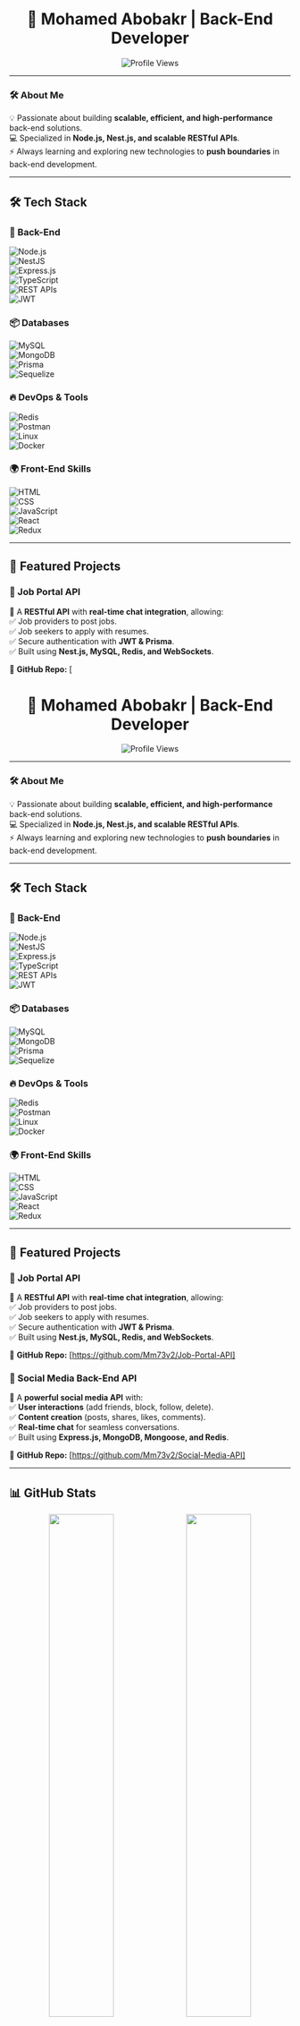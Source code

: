 <h1 align="center">🚀 Mohamed Abobakr | Back-End Developer</h1>  
<p align="center">
  <img src="https://komarev.com/ghpvc/?username=MohamedAbobakr&label=Profile%20Views&color=blue" alt="Profile Views" />
</p>

---

### 🛠 About Me  
💡 Passionate about building **scalable, efficient, and high-performance** back-end solutions.  
💻 Specialized in **Node.js, Nest.js, and scalable RESTful APIs**.  
⚡ Always learning and exploring new technologies to **push boundaries** in back-end development.  

---

## 🛠 Tech Stack  

### 🚀 Back-End  
![Node.js](https://img.shields.io/badge/Node.js-339933?style=for-the-badge&logo=nodedotjs&logoColor=white)  
![NestJS](https://img.shields.io/badge/NestJS-E0234E?style=for-the-badge&logo=nestjs&logoColor=white)  
![Express.js](https://img.shields.io/badge/Express.js-000000?style=for-the-badge&logo=express&logoColor=white)  
![TypeScript](https://img.shields.io/badge/TypeScript-3178C6?style=for-the-badge&logo=typescript&logoColor=white)  
![REST APIs](https://img.shields.io/badge/REST-API-005571?style=for-the-badge)  
![JWT](https://img.shields.io/badge/JWT-000000?style=for-the-badge&logo=jsonwebtokens&logoColor=white)  

### 📦 Databases  
![MySQL](https://img.shields.io/badge/MySQL-4479A1?style=for-the-badge&logo=mysql&logoColor=white)  
![MongoDB](https://img.shields.io/badge/MongoDB-47A248?style=for-the-badge&logo=mongodb&logoColor=white)  
![Prisma](https://img.shields.io/badge/Prisma-2D3748?style=for-the-badge&logo=prisma&logoColor=white)  
![Sequelize](https://img.shields.io/badge/Sequelize-52B0E7?style=for-the-badge&logo=sequelize&logoColor=white)  

### 🔥 DevOps & Tools  
![Redis](https://img.shields.io/badge/Redis-DC382D?style=for-the-badge&logo=redis&logoColor=white)  
![Postman](https://img.shields.io/badge/Postman-FF6C37?style=for-the-badge&logo=postman&logoColor=white)  
![Linux](https://img.shields.io/badge/Linux-FCC624?style=for-the-badge&logo=linux&logoColor=black)  
![Docker](https://img.shields.io/badge/Docker-2496ED?style=for-the-badge&logo=docker&logoColor=white)  

### 🌍 Front-End Skills  
![HTML](https://img.shields.io/badge/HTML5-E34F26?style=for-the-badge&logo=html5&logoColor=white)  
![CSS](https://img.shields.io/badge/CSS3-1572B6?style=for-the-badge&logo=css3&logoColor=white)  
![JavaScript](https://img.shields.io/badge/JavaScript-F7DF1E?style=for-the-badge&logo=javascript&logoColor=black)  
![React](https://img.shields.io/badge/React-61DAFB?style=for-the-badge&logo=react&logoColor=black)  
![Redux](https://img.shields.io/badge/Redux-764ABC?style=for-the-badge&logo=redux&logoColor=white)  

---

## 🚀 Featured Projects  

### 🔹 Job Portal API  
📌 A **RESTful API** with **real-time chat integration**, allowing:  
✅ Job providers to post jobs.  
✅ Job seekers to apply with resumes.  
✅ Secure authentication with **JWT & Prisma**.  
✅ Built using **Nest.js, MySQL, Redis, and WebSockets**.  

🔗 **GitHub Repo:** [<h1 align="center">🚀 Mohamed Abobakr | Back-End Developer</h1>  
<p align="center">
  <img src="https://komarev.com/ghpvc/?username=MohamedAbobakr&label=Profile%20Views&color=blue" alt="Profile Views" />
</p>

---

### 🛠 About Me  
💡 Passionate about building **scalable, efficient, and high-performance** back-end solutions.  
💻 Specialized in **Node.js, Nest.js, and scalable RESTful APIs**.  
⚡ Always learning and exploring new technologies to **push boundaries** in back-end development.  

---

## 🛠 Tech Stack  

### 🚀 Back-End  
![Node.js](https://img.shields.io/badge/Node.js-339933?style=for-the-badge&logo=nodedotjs&logoColor=white)  
![NestJS](https://img.shields.io/badge/NestJS-E0234E?style=for-the-badge&logo=nestjs&logoColor=white)  
![Express.js](https://img.shields.io/badge/Express.js-000000?style=for-the-badge&logo=express&logoColor=white)  
![TypeScript](https://img.shields.io/badge/TypeScript-3178C6?style=for-the-badge&logo=typescript&logoColor=white)  
![REST APIs](https://img.shields.io/badge/REST-API-005571?style=for-the-badge)  
![JWT](https://img.shields.io/badge/JWT-000000?style=for-the-badge&logo=jsonwebtokens&logoColor=white)  

### 📦 Databases  
![MySQL](https://img.shields.io/badge/MySQL-4479A1?style=for-the-badge&logo=mysql&logoColor=white)  
![MongoDB](https://img.shields.io/badge/MongoDB-47A248?style=for-the-badge&logo=mongodb&logoColor=white)  
![Prisma](https://img.shields.io/badge/Prisma-2D3748?style=for-the-badge&logo=prisma&logoColor=white)  
![Sequelize](https://img.shields.io/badge/Sequelize-52B0E7?style=for-the-badge&logo=sequelize&logoColor=white)  

### 🔥 DevOps & Tools  
![Redis](https://img.shields.io/badge/Redis-DC382D?style=for-the-badge&logo=redis&logoColor=white)  
![Postman](https://img.shields.io/badge/Postman-FF6C37?style=for-the-badge&logo=postman&logoColor=white)  
![Linux](https://img.shields.io/badge/Linux-FCC624?style=for-the-badge&logo=linux&logoColor=black)  
![Docker](https://img.shields.io/badge/Docker-2496ED?style=for-the-badge&logo=docker&logoColor=white)  

### 🌍 Front-End Skills  
![HTML](https://img.shields.io/badge/HTML5-E34F26?style=for-the-badge&logo=html5&logoColor=white)  
![CSS](https://img.shields.io/badge/CSS3-1572B6?style=for-the-badge&logo=css3&logoColor=white)  
![JavaScript](https://img.shields.io/badge/JavaScript-F7DF1E?style=for-the-badge&logo=javascript&logoColor=black)  
![React](https://img.shields.io/badge/React-61DAFB?style=for-the-badge&logo=react&logoColor=black)  
![Redux](https://img.shields.io/badge/Redux-764ABC?style=for-the-badge&logo=redux&logoColor=white)  

---

## 🚀 Featured Projects  

### 🔹 Job Portal API  
📌 A **RESTful API** with **real-time chat integration**, allowing:  
✅ Job providers to post jobs.  
✅ Job seekers to apply with resumes.  
✅ Secure authentication with **JWT & Prisma**.  
✅ Built using **Nest.js, MySQL, Redis, and WebSockets**.  

🔗 **GitHub Repo:** [https://github.com/Mm73v2/Job-Portal-API]  

### 🔹 Social Media Back-End API  
📌 A **powerful social media API** with:  
✅ **User interactions** (add friends, block, follow, delete).  
✅ **Content creation** (posts, shares, likes, comments).  
✅ **Real-time chat** for seamless conversations.  
✅ Built using **Express.js, MongoDB, Mongoose, and Redis**.  

🔗 **GitHub Repo:** [https://github.com/Mm73v2/Social-Media-API]  

---

## 📊 GitHub Stats  

<p align="center">
  <img width="48%" src="https://github-readme-stats.vercel.app/api?username=MohamedAbobakr&show_icons=true&theme=radical" />
  <img width="48%" src="https://github-readme-streak-stats.herokuapp.com/?user=MohamedAbobakr&theme=radical" />
</p>

<p align="center">
  <img width="50%" src="https://github-readme-stats.vercel.app/api/top-langs/?username=MohamedAbobakr&layout=compact&theme=radical" />
</p>

---

## 📬 Let's Connect!  
<p align="center">
  <a href="https://www.linkedin.com/in/mohamed-abobakr7/">
    <img src="https://img.shields.io/badge/LinkedIn-0077B5?style=for-the-badge&logo=linkedin&logoColor=white" />
  </a>
  <a href="mailto:mohamedabobakr045@gmail.com">
    <img src="https://img.shields.io/badge/Gmail-D14836?style=for-the-badge&logo=gmail&logoColor=white" />
  </a>
</p>
]  

### 🔹 Social Media Back-End API  
📌 A **powerful social media API** with:  
✅ **User interactions** (add friends, block, follow, delete).  
✅ **Content creation** (posts, shares, likes, comments).  
✅ **Real-time chat** for seamless conversations.  
✅ Built using **Express.js, MongoDB, Mongoose, and Redis**.  

🔗 **GitHub Repo:** [Coming Soon]  

---

## 📊 GitHub Stats  

<p align="center">
  <img width="48%" src="https://github-readme-stats.vercel.app/api?username=MohamedAbobakr&show_icons=true&theme=radical" />
  <img width="48%" src="https://github-readme-streak-stats.herokuapp.com/?user=MohamedAbobakr&theme=radical" />
</p>

<p align="center">
  <img width="50%" src="https://github-readme-stats.vercel.app/api/top-langs/?username=MohamedAbobakr&layout=compact&theme=radical" />
</p>

---

## 📬 Let's Connect!  
<p align="center">
  <a href="https://www.linkedin.com/in/mohamed-abobakr7/">
    <img src="https://img.shields.io/badge/LinkedIn-0077B5?style=for-the-badge&logo=linkedin&logoColor=white" />
  </a>
  <a href="mailto:mohamedabobakr045@gmail.com">
    <img src="https://img.shields.io/badge/Gmail-D14836?style=for-the-badge&logo=gmail&logoColor=white" />
  </a>
</p>
